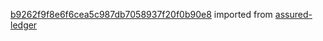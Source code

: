 [b9262f9f8e6f6cea5c987db7058937f20f0b90e8](https://github.com/insolar/assured-ledger/commit/b9262f9f8e6f6cea5c987db7058937f20f0b90e8) imported from [assured-ledger](https://github.com/insolar/assured-ledger)
